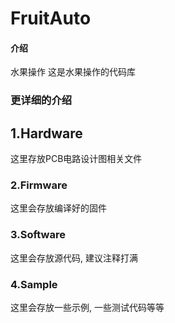 # FruitAuto

#### 介绍
水果操作
这是水果操作的代码库

### 更详细的介绍
## 1.Hardware
这里存放PCB电路设计图相关文件

### 2.Firmware
这里会存放编译好的固件

### 3.Software
这里会存放源代码, 建议注释打满

### 4.Sample
这里会存放一些示例, 一些测试代码等等